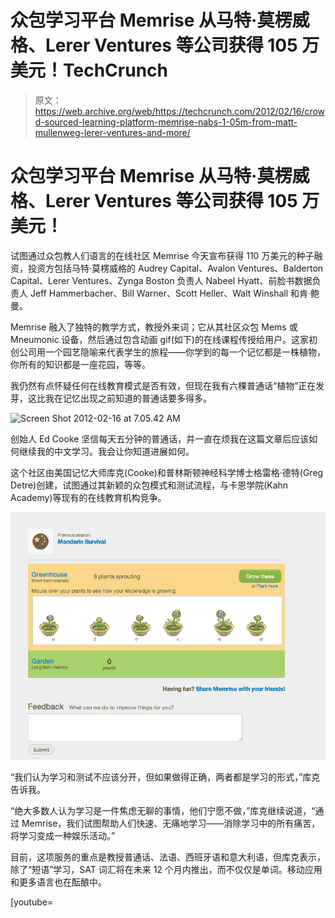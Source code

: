 # 众包学习平台 Memrise 从马特·莫楞威格、Lerer Ventures 等公司获得 105 万美元！TechCrunch

> 原文：<https://web.archive.org/web/https://techcrunch.com/2012/02/16/crowd-sourced-learning-platform-memrise-nabs-1-05m-from-matt-mullenweg-lerer-ventures-and-more/>

# 众包学习平台 Memrise 从马特·莫楞威格、Lerer Ventures 等公司获得 105 万美元！

试图通过众包教人们语言的在线社区 Memrise 今天宣布获得 110 万美元的种子融资，投资方包括马特·莫楞威格的 Audrey Capital、Avalon Ventures、Balderton Capital、Lerer Ventures、Zynga Boston 负责人 Nabeel Hyatt、前脸书数据负责人 Jeff Hammerbacher、Bill Warner、Scott Heller、Walt Winshall 和肯·鲍曼。

Memrise 融入了独特的教学方式，教授外来词；它从其社区众包 Mems 或 Mneumonic 设备，然后通过包含动画 gif(如下)的在线课程传授给用户。这家初创公司用一个园艺隐喻来代表学生的旅程——你学到的每一个记忆都是一株植物，你所有的知识都是一座花园，等等。

我仍然有点怀疑任何在线教育模式是否有效，但现在我有六棵普通话“植物”正在发芽，这比我在记忆出现之前知道的普通话要多得多。

![](img/a0d18e6cc2e76e899d2ac0abf60b73be.png "Screen Shot 2012-02-16 at 7.05.42 AM")

创始人 Ed Cooke 坚信每天五分钟的普通话，并一直在烦我在这篇文章后应该如何继续我的中文学习。我会让你知道进展如何。

这个社区由美国记忆大师库克(Cooke)和普林斯顿神经科学博士格雷格·德特(Greg Detre)创建，试图通过其新颖的众包模式和测试流程，与卡恩学院(Kahn Academy)等现有的在线教育机构竞争。

[![](img/92dc5a2545abaff094c4cc050a846cdb.png "Screen Shot 2012-02-16 at 7.05.42 AM")](https://web.archive.org/web/20230217115939/https://techcrunch.com/wp-content/uploads/2012/02/screen-shot-2012-02-16-at-7-05-42-am.png)

“我们认为学习和测试不应该分开，但如果做得正确，两者都是学习的形式，”库克告诉我。

“绝大多数人认为学习是一件焦虑无聊的事情，他们宁愿不做，”库克继续说道，“通过 Memrise，我们试图帮助人们快速、无痛地学习——消除学习中的所有痛苦，将学习变成一种娱乐活动。”

目前，这项服务的重点是教授普通话、法语、西班牙语和意大利语，但库克表示，除了“短语”学习，SAT 词汇将在未来 12 个月内推出，而不仅仅是单词。移动应用和更多语言也在酝酿中。

[youtube=